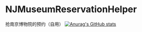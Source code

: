 # NJMuseumReservationHelper
抢南京博物院的预约（自用）
[![Anurag's GitHub stats](https://github-readme-stats.vercel.app/api?username=KaguraMiku&show_icons=true&theme=radical)](https://github.com/anuraghazra/github-readme-stats)
